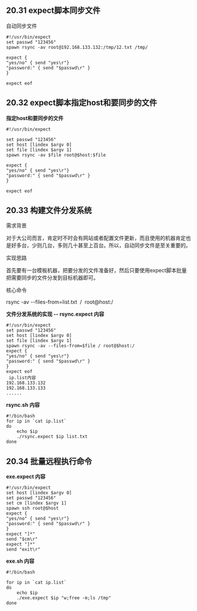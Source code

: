 ## 20.31 expect脚本同步文件

自动同步文件

```
#!/usr/bin/expect
set passwd "123456"
spawn rsync -av root@192.168.133.132:/tmp/12.txt /tmp/

expect {
"yes/no" { send "yes\r"}
"password:" { send "$passwd\r" }
}

expect eof
```

## 20.32 expect脚本指定host和要同步的文件

**指定host和要同步的文件**

```
#!/usr/bin/expect

set passwd "123456"
set host [lindex $argv 0]
set file [lindex $argv 1]
spawn rsync -av $file root@$host:$file

expect {
"yes/no" { send "yes\r"}
"password:" { send "$passwd\r" }
}

expect eof
```

## 20.33 构建文件分发系统

需求背景

对于大公司而言，肯定时不时会有网站或者配置文件更新，而且使用的机器肯定也是好多台，少则几台，多则几十甚至上百台。所以，自动同步文件是至关重要的。

实现思路

首先要有一台模板机器，把要分发的文件准备好，然后只要使用expect脚本批量把需要同步的文件分发到目标机器即可。

核心命令

rsync -av --files-from=list.txt  /  root@host:/


**文件分发系统的实现 -- rsync.expect 内容**

```
#!/usr/bin/expect
set passwd "123456"
set host [lindex $argv 0]
set file [lindex $argv 1]
spawn rsync -av --files-from=$file / root@$host:/
expect {
"yes/no" { send "yes\r"}
"password:" { send "$passwd\r" }
}
expect eof
 ip.list内容
192.168.133.132
192.168.133.133
......
```


**rsync.sh 内容**

```
#!/bin/bash
for ip in `cat ip.list`
do
    echo $ip
    ./rsync.expect $ip list.txt
done
```



## 20.34 批量远程执行命令

**exe.expect 内容**

```
#!/usr/bin/expect
set host [lindex $argv 0]
set passwd "123456"
set cm [lindex $argv 1]
spawn ssh root@$host
expect {
"yes/no" { send "yes\r"}
"password:" { send "$passwd\r" }
}
expect "]*"
send "$cm\r"
expect "]*"
send "exit\r"
```


**exe.sh 内容**

```
#!/bin/bash

for ip in `cat ip.list`
do
    echo $ip
    ./exe.expect $ip "w;free -m;ls /tmp"
done

```
